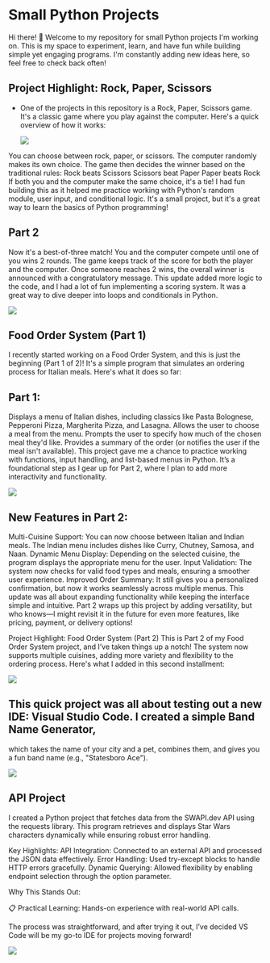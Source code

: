 # Small Python Projects
Hi there! 👋 Welcome to my repository for small Python projects I'm working on. This is my space to experiment, learn, and have fun while building simple yet engaging programs. I'm constantly adding new ideas here, so feel free to check back often!

## Project Highlight: Rock, Paper, Scissors
- One of the projects in this repository is a Rock, Paper, Scissors game. It's a classic game where you play against the computer. Here's a quick overview of how it works:

  <img src = "Screenshot 2024-11-20 11.13.25 PM.png">

You can choose between rock, paper, or scissors.
The computer randomly makes its own choice.
The game then decides the winner based on the traditional rules:
Rock beats Scissors
Scissors beat Paper
Paper beats Rock
If both you and the computer make the same choice, it's a tie!
I had fun building this as it helped me practice working with Python's random module, user input, and conditional logic. It's a small project, but it's a great way to learn the basics of Python programming!

## Part 2
Now it's a best-of-three match! You and the computer compete until one of you wins 2 rounds.
The game keeps track of the score for both the player and the computer.
Once someone reaches 2 wins, the overall winner is announced with a congratulatory message.
This update added more logic to the code, and I had a lot of fun implementing a scoring system. It was a great way to dive deeper into loops and conditionals in Python.

<img src = "Screenshot 2024-11-21 8.02.56 AM.png">

 ## Food Order System (Part 1)
I recently started working on a Food Order System, and this is just the beginning (Part 1 of 2)! It's a simple program that simulates an ordering process for Italian meals. Here's what it does so far:

## Part 1:
Displays a menu of Italian dishes, including classics like Pasta Bolognese, Pepperoni Pizza, Margherita Pizza, and Lasagna.
Allows the user to choose a meal from the menu.
Prompts the user to specify how much of the chosen meal they'd like.
Provides a summary of the order (or notifies the user if the meal isn't available).
This project gave me a chance to practice working with functions, input handling, and list-based menus in Python. It’s a foundational step as I gear up for Part 2, where I plan to add more interactivity and functionality.

<img src = "Screenshot 2024-12-04 11.57.35 AM.png">

## New Features in Part 2:
Multi-Cuisine Support: You can now choose between Italian and Indian meals. The Indian menu includes dishes like Curry, Chutney, Samosa, and Naan.
Dynamic Menu Display: Depending on the selected cuisine, the program displays the appropriate menu for the user.
Input Validation: The system now checks for valid food types and meals, ensuring a smoother user experience.
Improved Order Summary: It still gives you a personalized confirmation, but now it works seamlessly across multiple menus.
This update was all about expanding functionality while keeping the interface simple and intuitive. Part 2 wraps up this project by adding versatility, but who knows—I might revisit it in the future for even more features, like pricing, payment, or delivery options!

Project Highlight: Food Order System (Part 2)
This is Part 2 of my Food Order System project, and I’ve taken things up a notch! The system now supports multiple cuisines, adding more variety and flexibility to the ordering process. Here's what I added in this second installment:


<img src = "Screenshot 2024-12-04 9.28.36 PM.png">

## This quick project was all about testing out a new IDE: Visual Studio Code. I created a simple Band Name Generator, 
which takes the name of your city and a pet, combines them, and gives you a fun band name (e.g., "Statesboro Ace").

<img src = "Screenshot 2024-12-11 11.30.56 PM.png">


## API Project 
I created a Python project that fetches data from the SWAPI.dev API using the requests library. This program retrieves and displays Star Wars characters dynamically while ensuring robust error handling.

Key Highlights:
API Integration: Connected to an external API and processed the JSON data effectively.
Error Handling: Used try-except blocks to handle HTTP errors gracefully.
Dynamic Querying: Allowed flexibility by enabling endpoint selection through the option parameter.

Why This Stands Out:

📋 Practical Learning: Hands-on experience with real-world API calls.

The process was straightforward, and after trying it out, I’ve decided VS Code will be my go-to IDE for projects moving forward!

<img src = "Screenshot 2024-12-21 4.11.33 PM.png">
